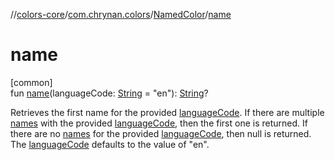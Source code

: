 //[colors-core](../../../index.md)/[com.chrynan.colors](../index.md)/[NamedColor](index.md)/[name](name.md)

# name

[common]\
fun [name](name.md)(languageCode: [String](https://kotlinlang.org/api/latest/jvm/stdlib/kotlin/-string/index.html) = &quot;en&quot;): [String](https://kotlinlang.org/api/latest/jvm/stdlib/kotlin/-string/index.html)?

Retrieves the first name for the provided [languageCode](name.md). If there are multiple [names](names.md) with the provided [languageCode](name.md), then the first one is returned. If there are no [names](names.md) for the provided [languageCode](name.md), then null is returned. The [languageCode](name.md) defaults to the value of &quot;en&quot;.
